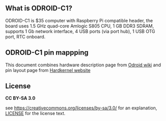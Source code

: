 ## What is ODROID-C1?

ODROID-C1 is $35 computer with Raspberry Pi compatible header, the board uses 1.5 GHz quad-core Amlogic S805 CPU, 1 GB DDR3 SDRAM,
supports 1 Gb network interface, 4 USB ports (via port hub), 1 USB OTG port, RTC onboard.

## ODROID-C1 pin mappping

This document combines hardware description page from [Odroid wiki](http://odroid.com/dokuwiki/doku.php?id=en:c1_hardware)
and pin layout page from [Hardkernel website](http://www.hardkernel.com/main/products/prdt_info.php?g_code=G141578608433&tab_idx=2)

## License

**CC BY-SA 3.0**

see https://creativecommons.org/licenses/by-sa/3.0/
for an explanation, [LICENSE](LICENSE) for the license text.
